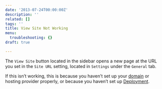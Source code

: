 ```yaml
---
date: '2013-07-24T00:00:00Z'
description: ''
related: []
tags: ''
title: View Site Not Working
menu:
  troubleshooting: {}
draft: true

---
```

The `View Site` button located in the sidebar opens a new page at the URL you set in the `Site URL` setting, located in `Settings` under the `General` tab.

If this isn’t working, this is because you haven’t set up your [domain][1] or hosting provider properly, or because you haven’t set up [Deployment][2].

[1]:	/docs/pointing-a-domain-to-your-amazon-s3-bucket/
[2]:	/docs/deployment-and-management/setting-up-deployment
